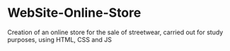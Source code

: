 # WebSite-Online-Store
Creation of an online store for the sale of streetwear, carried out for study purposes, using HTML, CSS and JS
